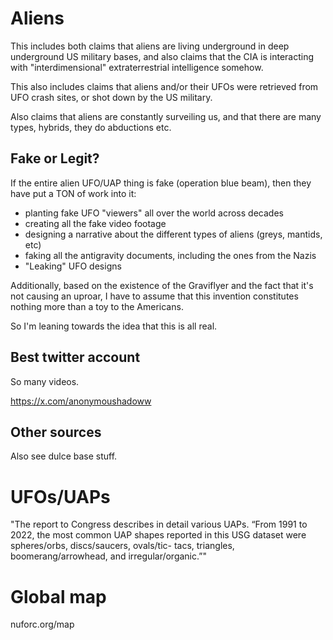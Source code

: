 # Aliens

This includes both claims that aliens are living underground in deep underground US military bases, and also claims that the CIA is interacting with "interdimensional" extraterrestrial intelligence somehow.

This also includes claims that aliens and/or their UFOs were retrieved from UFO crash sites, or shot down by the US military.

Also claims that aliens are constantly surveiling us, and that there are many types, hybrids, they do abductions etc.

## Fake or Legit?

If the entire alien UFO/UAP thing is fake (operation blue beam), then they have put a TON of work into it:
- planting fake UFO "viewers" all over the world across decades
- creating all the fake video footage
- designing a narrative about the different types of aliens (greys, mantids, etc) 
- faking all the antigravity documents, including the ones from the Nazis
- "Leaking" UFO designs

Additionally, based on the existence of the Graviflyer and the fact that it's not causing an uproar, I have to assume that this invention constitutes nothing more than a toy to the Americans.

So I'm leaning towards the idea that this is all real.

## Best twitter account

So many videos.

https://x.com/anonymoushadoww

## Other sources

Also see dulce base stuff.

# UFOs/UAPs

"The report to Congress describes in detail various UAPs. “From 1991 to 2022, the most
common UAP shapes reported in this USG dataset were spheres/orbs, discs/saucers, ovals/tic-
tacs, triangles, boomerang/arrowhead, and irregular/organic.”"

# Global map

nuforc.org/map